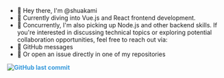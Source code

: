 - 👋 Hey there, I'm @shuakami
- 👀 Currently diving into Vue.js and React frontend development.
- 🌱 Concurrently, I'm also picking up Node.js and other backend skills.
If you're interested in discussing technical topics or exploring potential collaboration opportunities, feel free to reach out via:
- 💬 GitHub messages
- 📝 Or open an issue directly in one of my repositories

<span class="commit-date" style="color: #3498db; font-weight: bold;">![GitHub last commit](https://img.shields.io/github/last-commit/shuakami/wuhu-home-Caidan)</span>


